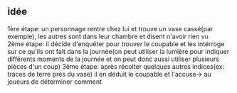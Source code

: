 
## idée 
1ère étape: un personnage rentre chez lui et trouve un vase cassé(par exemple), les autres sont dans leur chambre et disent n'avoir rien vu  
2ème étape: il décide d'enquêter pour trouver le coupable et les intérroge sur ce qu'ils ont fait dans la journée(on peut utiliser la lumière pour indiquer différents moments de la journée et on peut donc aussi utiliser plusieurs pièces d'un coup)
3ème étape: après récolter quelques autres indices(ex: traces de terre près du vase) il en déduit le coupable et l'accuse-> au joueurs de déterminer comment
